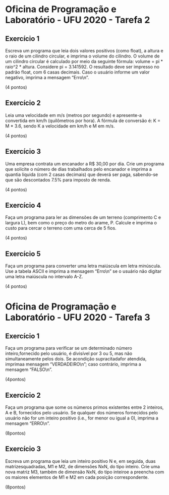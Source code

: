# Oficina de Programação e Laboratório - UFU 2020 - Tarefa 2

## Exercício 1
Escreva um programa que leia dois valores positivos (como float), a altura e o raio de um cilindro circular, e imprima o volume do cilindro. O volume de um cilindro circular é calculado por meio da seguinte fórmula: volume = pi * raio^2 * altura. Considere pi = 3.141592. O resultado deve ser impresso no padrão float, com 6 casas decimais. Caso o usuário informe um valor negativo, imprima a mensagem “Erro\n”. 

(4 pontos)

## Exercício 2
Leia uma velocidade em m/s (metros por segundo) e apresente-a convertida em km/h (quilômetros por hora). A fórmula de conversão é: K = M * 3.6, sendo K a velocidade em km/h e M em m/s. 

(4 pontos)

## Exercício 3
Uma empresa contrata um encanador a R$ 30,00 por dia. Crie um programa que solicite o número de dias trabalhados pelo encanador e imprima a quantia líquida (com 2 casas decimais) que deverá ser paga, sabendo-se que são descontados 7.5% para imposto de renda. 

(4 pontos)

## Exercício 4
Faça um programa para ler as dimensões de um terreno (comprimento C e largura L), bem como o preço do metro do arame, P. Calcule e imprima o custo para cercar o terreno com uma cerca de 5 fios. 

(4 pontos)

## Exercício 5
Faça um programa para converter uma letra maiúscula em letra minúscula. Use a tabela ASCII e imprima a mensagem “Erro\n” se o usuário não digitar uma letra maiúscula no intervalo A-Z. 

(4 pontos)

# Oficina de Programação e Laboratório - UFU 2020 - Tarefa 3

## Exercício 1 
Faça um programa para verificar se um determinado número inteiro,fornecido pelo usuário, é divisível por 3 ou 5, mas não simultaneamente pelos dois. Se acondição supracitadafor atendida, imprimaa mensagem “VERDADEIRO\n”; caso contrário, imprima a mensagem “FALSO\n”.

(4pontos)

## Exercício 2 
Faça um programa que some os números primos existentes entre 2 inteiros, A e B, fornecidos pelo usuário. Se qualquer dos números fornecidos pelo usuário não for um inteiro positivo (i.e., for menor ou igual a 0), imprima a mensagem “ERRO\n”.

(8pontos)

## Exercício 3
Escreva um programa que leia um inteiro positivo N e, em seguida, duas matrizesquadradas, M1 e M2, de dimensões NxN, do tipo inteiro. Crie uma nova matriz M3, também de dimensão NxN, do tipo inteiroe a preencha com os maiores elementos de M1 e M2 em cada posição correspondente.

(8pontos)
